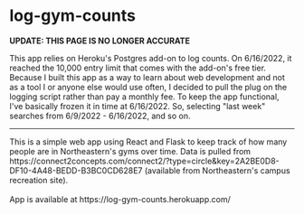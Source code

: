 # log-gym-counts

<b>UPDATE: THIS PAGE IS NO LONGER ACCURATE</b>

This app relies on Heroku's Postgres add-on to log counts. On 6/16/2022, it reached the 10,000 entry limit that comes with the add-on's free tier. Because I built this app as a way to learn about web development and not as a tool I or anyone else would use often, I decided to pull the plug on the logging script rather than pay a monthly fee. To keep the app functional, I've basically frozen it in time at 6/16/2022. So, selecting "last week" searches from 6/9/2022 - 6/16/2022, and so on.
<hr />
This is a simple web app using React and Flask to keep track of how many people are in Northeastern's gyms over time.
Data is pulled from https://connect2concepts.com/connect2/?type=circle&key=2A2BE0D8-DF10-4A48-BEDD-B3BC0CD628E7 (available from Northeastern's campus recreation site).
<br /><br />
App is available at https://log-gym-counts.herokuapp.com/
